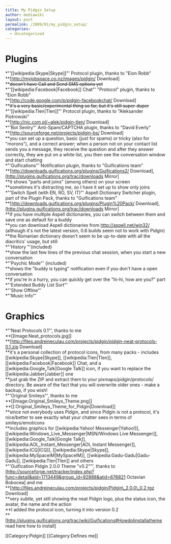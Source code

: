 ```yaml
---
title: My Pidgin Setup
author: mediawiki
layout: post
permalink: /2009/01/my_pidgin_setup/
categories:
  - Uncategorized
---
```

# Plugins

*"'[[wikipedia:Skype|Skype]]"' Protocol plugin, thanks to "Eion Robb"  
**[http://myjobspace.co.nz/images/pidgin/ Download]  
**<strike>doesn't have Call and Send SMS options yet</strike>  
*"'[[wikipedia:Facebook|Facebook]] Chat"' "Protocol" plugin, thanks to "Eion Robb"  
**[http://code.google.com/p/pidgin-facebookchat/ Download]  
**<strike>it's a very basic/experimental thing so far, but it's still super-duper</strike>  
*"'[[wikipedia:Tlen|Tlen]]"' Protocol plugin, thanks to "Aleksander Piotrowski"  
**[http://nic.com.pl/~alek/pidgin-tlen/ Download]  
*"'Bot Sentry"' Anti-Spam/CAPTCHA plugin, thanks to "David Everly"  
**[http://sourceforge.net/projects/pidgin-bs/ Download]  
**you can set up a question, basic (just for spams) or tricky (also for "morons"), and a correct answer; when a person not on your contact list sends you a message, they receive the question and after they answer correctly, they are put on a white list, you then see the conversation window and start chatting  
*"'Guifications"' Notification plugin, thanks to "Guifications team"  
**[http://downloads.guifications.org/plugins/Guifications2/ Download], [http://plugins.guifications.org/trac/downloads Mirror]  
**it shows "parts and joins" (among others) on your screen  
**sometimes it's distracting me, so I have it set up to show only joins  
*"'Switch Spell (with EN, RO, SV, IT)"' Aspell Dictionary Switcher plugin, part of the Plugin Pack, thanks to "Guifications team"  
**[http://downloads.guifications.org/plugins/Plugin%20Pack/ Download], [http://plugins.guifications.org/trac/downloads Mirror]  
**if you have multiple Aspell dictionaries, you can switch between them and save one as default for a buddy  
**you can download Aspell dictionaries from http://aspell.net/win32/ (although it's not the latest version, 0.6 builds seem not to work with Pidgin)  
**the Romanian dictionary doesn't seem to be up-to-date with all the diacritics' usage, but still  
*"'History "'(included)  
**show the last few lines of the previous chat session, when you start a new conversation  
*"'Psychic Mode"' (included)  
**shows the "buddy is typing" notification even if you don't have a open conversation  
**if you're in a hurry, you can quickly get over the "hi-hi, how are you?" part  
*"'Extended Buddy List Sort"'  
*"'Show Offline"'  
*"'Music Info"'

# Graphics

*"'Neat Protocols 0.1"', thanks to me  
**[[Image:Neat_protocols.jpg]]  
**[http://files.andreineculau.com/projects/pidgin/pidgin-neat-protocols-0.1.zip Download]  
**it's a personal collection of protocol icons, from many packs - includes [[wikipedia:Skype|Skype]], [[wikipedia:Tlen|Tlen]], [[wikipedia:Facebook|Facebook]] Chat, and a [[wikipedia:Google_Talk|Google Talk]] icon, if you want to replace the [[wikipedia:Jabber|Jabber]] one  
**just grab the ZIP and extract them to your pixmaps/pidgin/protocols/ directory. Be aware of the fact that you will overwrite older ones - make a backup, if you wish!  
*"'Original Smileys"', thanks to me  
**[[Image:Original\_Smileys\_Theme.png]]  
**[[:Original\_Smileys\_Theme\_for\_Pidgin|Download]]  
**since not everybody uses Pidgin, and since Pidgin is not a protocol, it's nice/better to see exactly what your chatter sees in terms of smileys/emoticons  
**includes graphics for [[wikipedia:Yahoo! Messenger|Yahoo!]], [[wikipedia:Windows\_Live\_Messenger|MSN/Windows Live Messenger]], [[wikipedia:Google\_Talk|Google Talk]], [[wikipedia:AOL\_Instant_Messenger|AOL Instant Messenger]], [[wikipedia:ICQ|ICQ]], [[wikipedia:Skype|Skype]], [[wikipedia:MySpaceIM|MySpaceIM]], [[wikipedia:Gadu-Gadu|Gadu-Gadu]], [[wikipedia:Tlen|Tlen]] and others  
*"'Guification Pidgin 2.0.0 Theme "v0.2""', thanks to [http://sourceforge.net/tracker/index.php?func=detail&aid=1713449&group_id=92888&atid=676821 Octavian Bobocea] and me  
**[http://files.andreineculau.com/projects/pidgin/Pidgin\_2.0.0\_0.2.tgz Download]  
**very subtle, yet still showing the neat Pidgin logo, plus the status icon, the avatar, the name and the action  
**I added the protocol icon, turning it into version 0.2  
**[http://plugins.guifications.org/trac/wiki/Guifications#HowdoIinstallatheme read here how to install]

\[[Category:Pidgin]\] \[[Category:Defines me\]]